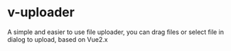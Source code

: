 # v-uploader
A simple and easier to use file uploader, you can drag files or select file in dialog to upload, based on Vue2.x
